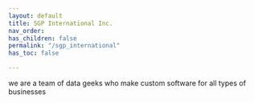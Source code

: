 ```yaml
---
layout: default
title: SGP International Inc.
nav_order: 
has_children: false
permalink: "/sgp_international"
has_toc: false

---
```

we are a team of data geeks who make custom software for all types of businesses